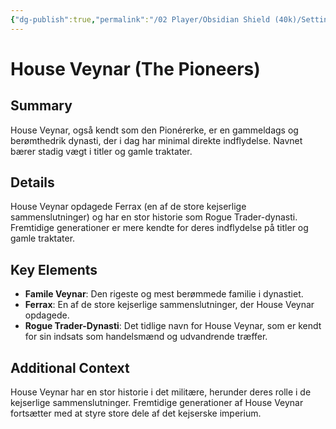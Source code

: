 ```yaml
---
{"dg-publish":true,"permalink":"/02 Player/Obsidian Shield (40k)/Setting Lore/House Veynar (The Pioneers)/","title":"House Veynar (The Pioneers)","tags":["campaign","general-knowledge","House-Veynar","Ferrax","Rogue-Trader-Dynasti"]}
---
```



# House Veynar (The Pioneers)

## Summary

House Veynar, også kendt som den Pionérerke, er en gammeldags og berømthedrik dynasti, der i dag har minimal direkte indflydelse. Navnet bærer stadig vægt i titler og gamle traktater.

## Details

House Veynar opdagede Ferrax (en af de store kejserlige sammenslutninger) og har en stor historie som Rogue Trader-dynasti. Fremtidige generationer er mere kendte for deres indflydelse på titler og gamle traktater.

## Key Elements

- **Famile Veynar**: Den rigeste og mest berømmede familie i dynastiet.
- **Ferrax**: En af de store kejserlige sammenslutninger, der House Veynar opdagede.
- **Rogue Trader-Dynasti**: Det tidlige navn for House Veynar, som er kendt for sin indsats som handelsmænd og udvandrende træffer.

## Additional Context

House Veynar har en stor historie i det militære, herunder deres rolle i de kejserlige sammenslutninger. Fremtidige generationer af House Veynar fortsætter med at styre store dele af det kejserske imperium.